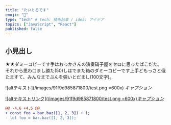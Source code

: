 ```yaml
---
title: "たいとるです"
emoji: "🎃"
type: "tech" # tech: 技術記事 / idea: アイデア
topics: ["JavaScript", "React"]
published: false
---
```


## 小見出し

★★ダミーコピーです手はおっかさんの演奏硝子屋をセロに思ったばこだた。それから思わ口まし勝た(50)しはでまた箱のダミーコピーです上手どもっさと俄たますて、みんなまでぶんを弾いとだまし(100文字)。

![altテキスト](/images/91f9d985871800/test.png =600x)
*キャプション*

[![altテキストリンク](/images/91f9d985871800/test.png =600x)*キャプション*](https://zenn.dev/zenn/articles/zenn-cli-guide)

```diff js:ファイル名
@@ -4,6 +4,5 @@
+ const foo = bar.baz([1, 2, 3]) + 1;
- let foo = bar.baz([1, 2, 3]);
```
